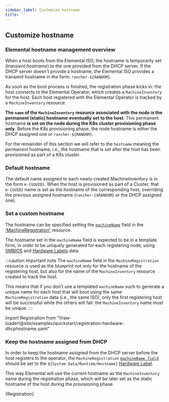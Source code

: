 ```yaml
---
sidebar_label: Customize hostname
title: ''
---
```


<head>
  <link rel="canonical" href="https://elemental.docs.rancher.com/hostname"/>
</head>

## Customize hostname
### Elemental hostname management overview

When a host boots from the Elemental ISO, the hostname is temporarily set (*transient hostname*) to the one provided from the DHCP server.
If the DHCP server doesn't provide a hostname, the Elemental ISO provides a transient hostname
in the form: `rancher-${RANDOM}`.

As soon as the boot process is finished, the registration phase kicks in: the host connects to
the Elemental Operator, which creates a `MachineInventory` for the host.
Each host registered with the Elemental Operator is tracked by a `MachineInventory` resource.

**The `name` of the `MachineInventory` resource associated with the node is the permanent (static) hostname**
**eventually set to the host**.
This permanent hostname **is set on the node during the K8s cluster provisioning phase only**.
Before the K8s provisioning phase, the node hostname is either the DHCP assigned one or `rancher-${RANDOM}`.

For the remainder of this section we will refer to the `hostname` meaning the *permanent* hostname,
i.e., the hostname that is set after the host has been provisioned as part of a K8s cluster.

### Default hostname

The default name assigned to each newly created MachineInventory is in the form `m-{$UUID}`.
When the host is provisioned as part of a Cluster, that `m-{UUID}` name is set as the hostname of
the corresponding host, overriding the previous assigned hostname (`rancher-{$RANDOM}` or the DHCP assigned one).

### Set a custom hostname

The hostname can be specified setting the [`machineName`](machineregistration-reference.md#machinename) field in the
['MachineRegistration'](machineregistration-reference.md) resource.

The hostname set in the `machineName` field is expected to be in a template form, in order to be uniquely generated
for each registering node, using [SMBIOS](smbios.md) and [Hardware Labels](hardwarelabels.md) data.

:::caution important note
The `machineName` field in the `MachineRegistration` resource is used as the blueprint not
only for the hostname of the registering host, but also for the name of the `MachineInventory` resource
created to track the host.

This means that if you don't use a templated `machineName` such to generate a unique name for each
host that will boot using the same `MachineRegistration` data (i.e., the same ISO), only the first
registering host will be successful while the others will fail: the `MachineInventory` name must be
unique.
:::

import Registration from "!!raw-loader!@site/examples/quickstart/registration-hardware-dhcphostname.yaml"

### Keep the hostname assigned from DHCP
In order to keep the hostname assigned from the DHCP server before the host registers to the operator,
the `MachineRegistration` [`machineName field`](machineregistration-reference.md#machinename) should be set
to the `${System Data/Runtime/Hostname}` [Hardware Label](hardwarelabels.md).

This way Elemental will use the current hostname as the `MachineInventory` name during
the registration phase, which will be later set as the static hostname of the host during the
provisioning phase.

<CodeBlock language="yaml" title="registration example with hostname and MachineInventory name set on the hostname got by the DHCP server" showLineNumbers>{Registration}</CodeBlock>
